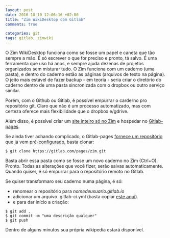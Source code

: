 ```yaml
---
layout: post
date: 2016-10-10 12:06:16 +02:00
title: "Zim WikiDesktop com Gitlab"
comments: true

categories: git
tags: gitlab, zimwiki
---
```


O Zim WikiDesktop funciona como se fosse um papel e caneta que tão sempre a mão. É só escrever o que for 
preciso e pronto, tá salvo.
É uma ferramenta que uso há anos, e sempre ajuda dezenas de projetos organizados sem misturar tudo.
O Zim funciona com um caderno (uma pasta), e dentro do caderno estão as páginas (arquivos de texto na 
página). 
O jeito mais estável de fazer backup - em teoria -  seria criar o diretório do caderno dentro de uma 
pasta sincronizada com o dropbox ou outro serviço similar.

Porém, com o Github ou Gitlab, é possível empurrar o carderno pro reposítório git. Claro que não é um
processo automatizado, mas com certeza oferece mais flexibilidade que o dropbox e/gdrive.

Além disso, é possível criar um [site inteiro só no Zim](https://pages.gitlab.io/zim/) e hospedar no 
[Gitlab-pages](https://pages.gitlab.io/).

Se ainda tiver achando complicado, o Gitlab-pages [fornece um repositório](https://gitlab.com/groups/pages?_ga=1.27507708.1351007525.1474015941) que já vem [pré-configurado](https://gitlab.com/pages/zim), basta
clonar:

	$ git clone https://gitlab.com/pages/zim.git

Basta abrir essa pasta como se fosse um novo caderno no Zim (Ctrl+O). Pronto.
Todas as alterações que você fizer, serão salvas automaticamente. Quando quiser, é só empurrar para
o repositório remoto no Gitlab.

Se quiser transformaro seu caderno numa página, é só:

- renomear o repositório para *nomedeusuario.gitlab.io*
- adicionar um arquivo .gitlab-ci.yml (basta copiar [este aqui](https://gitlab.com/pages/zim/blob/master/.gitlab-ci.yml)).
- e para dar início a criação:

```
$ git add .	
$ git commit -m "uma descrição qualquer"  
$ git push 
```

Dentro de alguns minutos sua própria wikipedia estará disponível.
